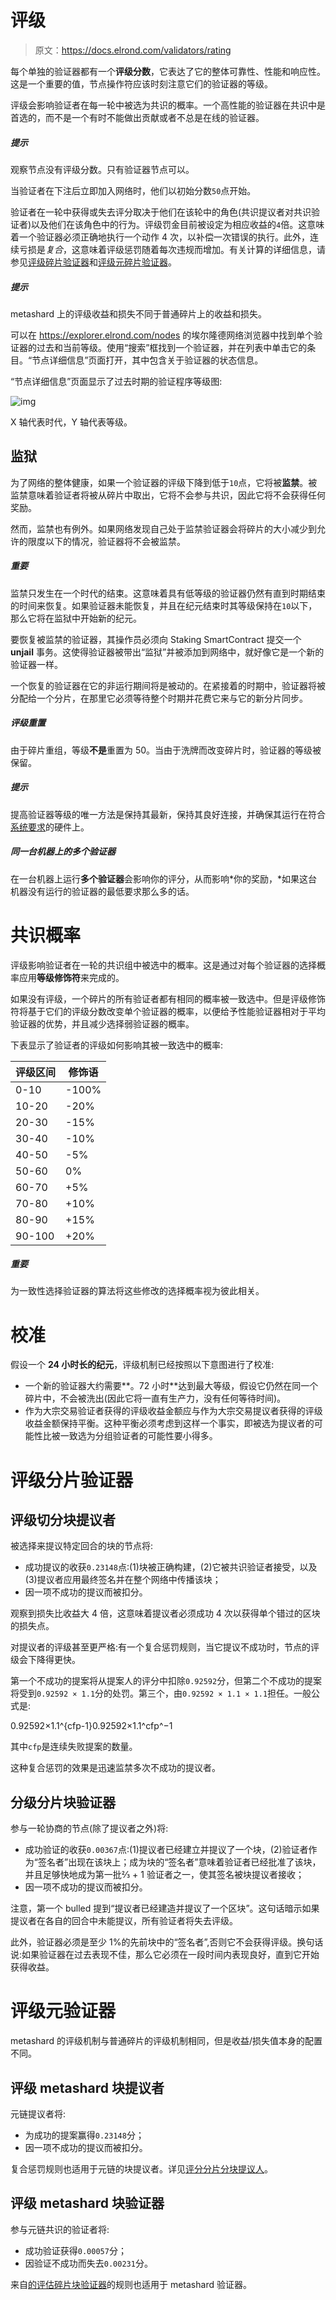 # 评级

> 原文：<https://docs.elrond.com/validators/rating>

 每个单独的验证器都有一个**评级分数**，它表达了它的整体可靠性、性能和响应性。这是一个重要的值，节点操作符应该时刻注意它们的验证器的等级。

评级会影响验证者在每一轮中被选为共识的概率。一个高性能的验证器在共识中是首选的，而不是一个有时不能做出贡献或者不总是在线的验证器。

##### 提示

观察节点没有评级分数。只有验证器节点可以。

当验证者在下注后立即加入网络时，他们以初始分数`50`点开始。

验证者在一轮中获得或失去评分取决于他们在该轮中的角色(共识提议者对共识验证者)以及他们在该角色中的行为。评级罚金目前被设定为相应收益的`4`倍。这意味着一个验证器必须正确地执行一个动作 4 次，以补偿一次错误的执行。此外，连续亏损是*复合*，这意味着评级惩罚随着每次违规而增加。有关计算的详细信息，请参见[评级碎片验证器](/validators/rating#rating-shard-validators)和[评级元碎片验证器](/validators/rating#rating-metashard-validators)。

##### 提示

metashard 上的评级收益和损失不同于普通碎片上的收益和损失。

可以在 https://explorer.elrond.com/nodes 的埃尔隆德网络浏览器中找到单个验证器的过去和当前等级。使用“搜索”框找到一个验证器，并在列表中单击它的条目。“节点详细信息”页面打开，其中包含关于验证器的状态信息。

“节点详细信息”页面显示了过去时期的验证程序等级图:

![img](img/65776d293e20f19c0cc005d61d19b6a8.png)

X 轴代表时代，Y 轴代表等级。

## **监狱**

为了网络的整体健康，如果一个验证器的评级下降到低于`10`点，它将被**监禁**。被监禁意味着验证者将被从碎片中取出，它将不会参与共识，因此它将不会获得任何奖励。

然而，监禁也有例外。如果网络发现自己处于监禁验证器会将碎片的大小减少到允许的限度以下的情况，验证器将不会被监禁。

##### 重要

监禁只发生在一个时代的结束。这意味着具有低等级的验证器仍然有直到时期结束的时间来恢复。如果验证器未能恢复，并且在纪元结束时其等级保持在`10`以下，那么它将在监狱中开始新的纪元。

要恢复被监禁的验证器，其操作员必须向 Staking SmartContract 提交一个 **unjail** 事务。这使得验证器被带出“监狱”并被添加到网络中，就好像它是一个新的验证器一样。

一个恢复的验证器在它的非运行期间将是被动的。在紧接着的时期中，验证器将被分配给一个分片，在那里它必须等待整个时期并花费它来与它的新分片同步。

##### 评级重置

由于碎片重组，等级**不是**重置为 50。当由于洗牌而改变碎片时，验证器的等级被保留。

##### 提示

提高验证器等级的唯一方法是保持其最新，保持其良好连接，并确保其运行在符合[系统要求](/validators/system-requirements)的硬件上。

##### 同一台机器上的多个验证器

在一台机器上运行**多个验证器**会影响你的评分，从而影响*你的奖励，*如果这台机器没有运行的验证器的最低要求那么多的话。

# **共识概率**

评级影响验证者在一轮的共识组中被选中的概率。这是通过对每个验证器的选择概率应用**等级修饰符**来完成的。

如果没有评级，一个碎片的所有验证者都有相同的概率被一致选中。但是评级修饰符将基于它们的评级分数改变单个验证器的概率，以便给予性能验证器相对于平均验证器的优势，并且减少选择弱验证器的概率。

下表显示了验证者的评级如何影响其被一致选中的概率:

| 评级区间 | 修饰语 |
| --- | --- |
| 0-10 | -100% |
| 10-20 | -20% |
| 20-30 | -15% |
| 30-40 | -10% |
| 40-50 | -5% |
| 50-60 | 0% |
| 60-70 | +5% |
| 70-80 | +10% |
| 80-90 | +15% |
| 90-100 | +20% |

##### 重要

为一致性选择验证器的算法将这些修改的选择概率视为彼此相关。

# **校准**

假设一个 **24 小时长的纪元**，评级机制已经按照以下意图进行了校准:

*   一个新的验证器大约需要**。72 小时**达到最大等级，假设它仍然在同一个碎片中，不会被洗出(因此它将一直有生产力，没有任何等待时间)。
*   作为大宗交易验证者获得的评级收益金额应与作为大宗交易提议者获得的评级收益金额保持平衡。这种平衡必须考虑到这样一个事实，即被选为提议者的可能性比被一致选为分组验证者的可能性要小得多。

# **评级分片验证器**

## **评级切分块提议者**

被选择来提议特定回合的块的节点将:

*   成功提议的收获`0.23148`点:(1)块被正确构建，(2)它被共识验证者接受，以及(3)提议者应用最终签名并在整个网络中传播该块；
*   因一项不成功的提议而被扣分。

观察到损失比收益大 4 倍，这意味着提议者必须成功 4 次以获得单个错过的区块的损失点。

对提议者的评级甚至更严格:有一个复合惩罚规则，当它提议不成功时，节点的评级会下降得更快。

第一个不成功的提案将从提案人的评分中扣除`0.92592`分，但第二个不成功的提案将受到`0.92592 × 1.1`分的处罚。第三个，由`0.92592 × 1.1 × 1.1`担任。一般公式是:

0.92592×1.1^{cfp-1}0.92592×1.1^cfp^−1

其中`cfp`是连续失败提案的数量。

这种复合惩罚的效果是迅速监禁多次不成功的提议者。

## **分级分片块验证器**

参与一轮协商的节点(除了提议者之外)将:

*   成功验证的收获`0.00367`点:(1)提议者已经建立并提议了一个块，(2)验证者作为“签名者”出现在该块上；成为块的“签名者”意味着验证者已经批准了该块，并且足够快地成为第一批⅔ + 1 验证者之一，使其签名被块提议者接收；
*   因一项不成功的提议而被扣分。

注意，第一个 bulled 提到“提议者已经建造并提议了一个区块”。这句话暗示如果提议者在各自的回合中未能提议，所有验证者将失去评级。

此外，验证器必须是至少 1%的先前块中的“签名者”,否则它不会获得评级。换句话说:如果验证器在过去表现不佳，那么它必须在一段时间内表现良好，直到它开始获得收益。

# **评级元验证器**

metashard 的评级机制与普通碎片的评级机制相同，但是收益/损失值本身的配置不同。

## **评级 metashard 块提议者**

元链提议者将:

*   为成功的提案赢得`0.23148`分；
*   因一项不成功的提议而被扣分。

复合惩罚规则也适用于元链的块提议者。详见[评分分片分块提议人](#rating-the-shard-block-proposer)。

## **评级 metashard 块验证器**

参与元链共识的验证者将:

*   成功验证获得`0.00057`分；
*   因验证不成功而失去`0.00231`分。

来自[的评估碎片块验证器](#rating-the-shard-block-validator)的规则也适用于 metashard 验证器。